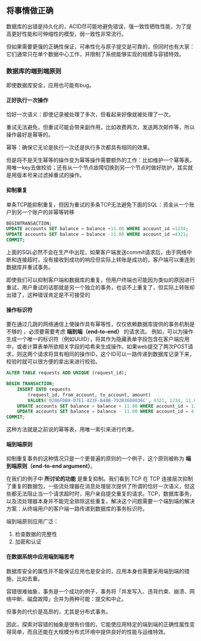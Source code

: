 ## 将事情做正确

数据库的出错是持久化的，ACID尽可能地避免错误，强一致性牺牲性能，为了提高更好性能和可伸缩性的模型，弱一致性非常流行。

但如果需要更强的正确性保证，可串性化与原子提交是可靠的，但同时也有大家：它们通常只在单个数据中心工作，并限制了系统能够实现的规模与容错特效。

### 数据库的端到端原则

即使数据库安全，应用也可能有bug。



#### 正好执行一次操作



恰好一次语义：即使记录被处理了多次，但看起来好像就被处理了一次。

重试无法避免，但重试可能会带来副作用，比如收费两次，发送两次邮件等，所以操作最好是幂等的。

幂等：确保它无论是执行一次还是执行多次都具有相同的效果。

但是将不是天生幂等的操作变为幂等操作需要额外的工作：比如维护一个幂等表，用唯一key去做校验；还有从一个节点故障切换到另一个节点时做好防护，其实就是用版本号来过滤掉重试的操作。



#### 抑制重复





单条TCP能抑制重复，但因为重试的多条TCP无法避免下面的SQL：资金从一个账户到另一个账户的非幂等转移

```sql
BEGINTRANSACTION;
UPDATE accounts SET balance = balance +11.00 WHERE account_id =1234;
UPDATE accounts SET balance = balance -11.00 WHERE account_id =4321;
COMMIT;
```

上面的SQL必然不会在生产中出现，如果客户端发送commit请求后，由于网络中断和连接超时，没有接收到成功的响应但实际上转账是成功的，客户端可以重连到数据库并重试事务。

即使我们可以抑制客户端和数据库的重复，但用户终端也可能因为类似的原因进行重试，用户重试的话那就是另一个独立的事务，也谈不上重复了，但实际上转账却出错了，这种错误肯定是不可接受的





#### 操作标识符

要在通过几跳的网络通信上使操作具有幂等性，仅仅依赖数据库提供的事务机制是不够的 ，必须要需要考虑 **端到端（end-to-end）** 的请求流。 例如，可以为操作生成一个唯一的标识符（例如UUID），将其作为隐藏表单字段包含在客户端应用中，或者计算表单所欲相关字段的哈希来生成操作。如果web提交了两次POST请求，则这两个请求将具有相同的操作ID，这个ID可以一路传递到数据库记录下来，校验时就可以很方便的拿出来进行校验。



```sql
ALTER TABLE requests ADD UNIQUE (request_id);

BEGIN TRANSACTION;
    INSERT INTO requests
        (request_id, from_account, to_account, amount)
        VALUES('0286FDB8-D7E1-423F-B40B-792B3608036C', 4321, 1234, 11.00);
    UPDATE accounts SET balance = balance + 11.00 WHERE account_id = 1234;
    UPDATE accounts SET balance = balance - 11.00 WHERE account_id = 4321;
COMMIT;
```

这种方法就是之前说的幂等表，用唯一索引来进行约束。

#### 端到端原则

抑制重复事务的这种情况只是一个更普遍的原则的一个例子，这个原则被称为 **端到端原则（end-to-end argument）**。

在我们的例子中 **所讨论的功能** 是重复抑制。我们看到 TCP 在 TCP 连接层次抑制了重复的数据包，一些流处理器在消息处理层次提供了所谓的恰好一次语义，但这些都无法阻止当一个请求超时时，用户亲自提交重复的请求。TCP，数据库事务，以及流处理器本身并不能完全排除这些重复。解决这个问题需要一个端到端的解决方案：从终端用户的客户端一路传递到数据库的事务标识符。

端到端原则应用广泛：

1. 检查数据的完整性
2. 加密和认证



#### 在数据系统中应用端到端思考

数据库安全的属性并不能保证应用也是安全的，应用本身也需要采用端到端的措施，比如去重。

容错很难抽象，事务是一个成功的例子，事务将「并发写入、违背约束、崩溃、网络中断、磁盘故障」合并为两种可能：提交和中止。

但事务的代价是高昂的，尤其是分布式事务。

因此，探索对容错的抽象是很有价值的，它能使应用特定的端到端的正确性属性变得简单，而且还能在大规模分布式环境中提供良好的性能与运维特效。
